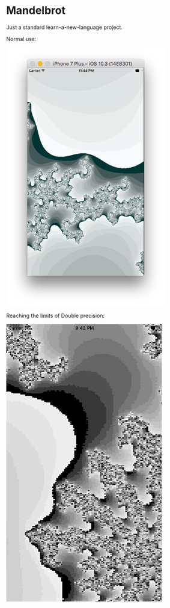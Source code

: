 # Mandelbrot

Just a standard learn-a-new-language project. 

Normal use:

![](https://github.com/BenWheatley/Mandelbrot/blob/master/Screen%20Shot%202017-08-14%20at%2009.36.24.png "Normal use")

Reaching the limits of Double precision:

![](https://github.com/BenWheatley/Mandelbrot/blob/master/Double%20precision%20limit.png)

